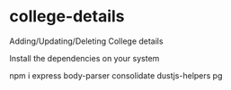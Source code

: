 # college-details
Adding/Updating/Deleting College details

Install the dependencies on your system

npm i express body-parser consolidate dustjs-helpers pg

